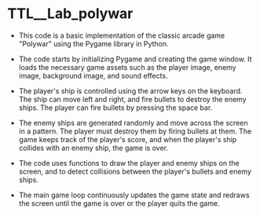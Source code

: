 # TTL__Lab_polywar
- This code is a basic implementation of the classic arcade game "Polywar" using the Pygame library in Python.

- The code starts by initializing Pygame and creating the game window. It loads the necessary game assets such as the player image, enemy image, background image, and sound effects.

- The player's ship is controlled using the arrow keys on the keyboard. The ship can move left and right, and fire bullets to destroy the enemy ships. The player can fire bullets by pressing the space bar.

- The enemy ships are generated randomly and move across the screen in a pattern. The player must destroy them by firing bullets at them. The game keeps track of the player's score, and when the player's ship collides with an enemy ship, the game is over.

- The code uses functions to draw the player and enemy ships on the screen, and to detect collisions between the player's bullets and enemy ships.

- The main game loop continuously updates the game state and redraws the screen until the game is over or the player quits the game.
